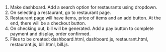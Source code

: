 1.	Make dashboard. Add a search option for restaurants using dropdown.
2.	On selecting a restaurant, go to restaurant page.
3.	Restaurant page will have items, price of items and an add button. At the end, there will be a checkout button.
4.	On checking out, bill will be generated. Add a pay button to complete payment and display, order confirmed.
5.	Files to be created: dashboard.html, dashboard.js, restaurant.html, restaurant.js, bill.html, bill.js.
